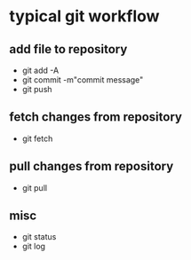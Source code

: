 # typical git workflow

## add file to repository
* git add -A
* git commit -m"commit message"
* git push 

## fetch changes from repository
* git fetch

## pull changes from repository
* git pull

## misc
* git status
* git log
